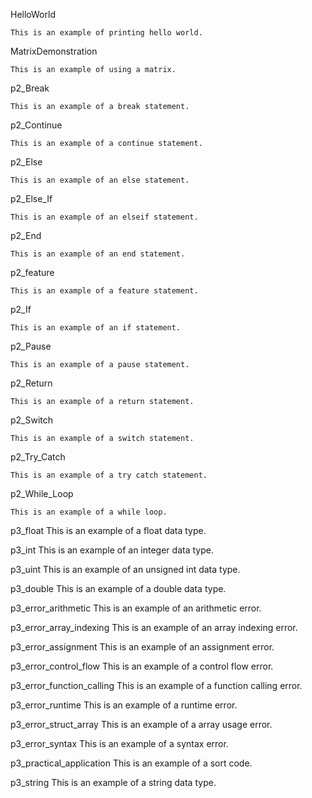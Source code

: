 HelloWorld

	This is an example of printing hello world.

MatrixDemonstration

	This is an example of using a matrix.
 
p2_Break
   
	This is an example of a break statement.
 
p2_Continue
   
	This is an example of a continue statement.

p2_Else
   
	This is an example of an else statement.

p2_Else_If
   
	This is an example of an elseif statement.
 
p2_End
   
	This is an example of an end statement.

p2_feature
   
	This is an example of a feature statement.
 
p2_If
   
	This is an example of an if statement.
 
p2_Pause
   
	This is an example of a pause statement.
 
p2_Return
   
	This is an example of a return statement.
 
p2_Switch
   
	This is an example of a switch statement.
 
p2_Try_Catch
   
	This is an example of a try catch statement.
 
p2_While_Loop
   
	This is an example of a while loop.
	
p3_float
	This is an example of a float data type.

p3_int
	This is an example of an integer data type.

p3_uint
	This is an example of an unsigned int data type.

p3_double
	This is an example of a double data type.

p3_error_arithmetic
	This is an example of an arithmetic error.

p3_error_array_indexing
	This is an example of an array indexing error.

p3_error_assignment
	This is an example of an assignment error.

p3_error_control_flow
	This is an example of a control flow error.

p3_error_function_calling
	This is an example of a function calling error.

p3_error_runtime
	This is an example of a runtime error.

p3_error_struct_array
	This is an example of a array usage error.

p3_error_syntax
	This is an example of a syntax error.

p3_practical_application
	This is an example of a sort code.

p3_string
	This is an example of a string data type.
